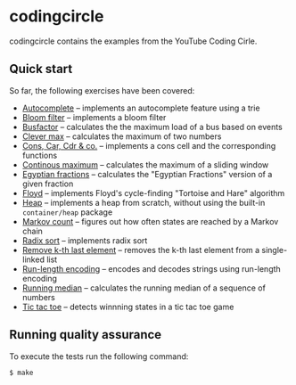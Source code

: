 # codingcircle

codingcircle contains the examples from the YouTube Coding Cirle.

## Quick start

So far, the following exercises have been covered:

- [Autocomplete](./autocomplete/) – implements an autocomplete feature using a trie
- [Bloom filter](./bloomfilter/) – implements a bloom filter
- [Busfactor](./busfactor/) – calculates the the maximum load of a bus based on events
- [Clever max](./clevermax/) – calculates the maximum of two numbers
- [Cons, Car, Cdr & co.](./cons) – implements a cons cell and the corresponding functions
- [Continous maximum](./continuousmax/) – calculates the maximum of a sliding window
- [Egyptian fractions](./egyptianfractions/) – calculates the "Egyptian Fractions" version of a given fraction
- [Floyd](./floyd/) – implements Floyd's cycle-finding "Tortoise and Hare" algorithm
- [Heap](./heap/) – implements a heap from scratch, without using the built-in `container/heap` package
- [Markov count](./markovcount/) – figures out how often states are reached by a Markov chain
- [Radix sort](./radixsort/) – implements radix sort
- [Remove k-th last element](./removekthlastelement/) – removes the k-th last element from a single-linked list
- [Run-length encoding](./runlengthencoding/) – encodes and decodes strings using run-length encoding
- [Running median](./runningmedian/) – calculates the running median of a sequence of numbers
- [Tic tac toe](./tictactoe/) – detects winnning states in a tic tac toe game

## Running quality assurance

To execute the tests run the following command:

```shell
$ make
```
